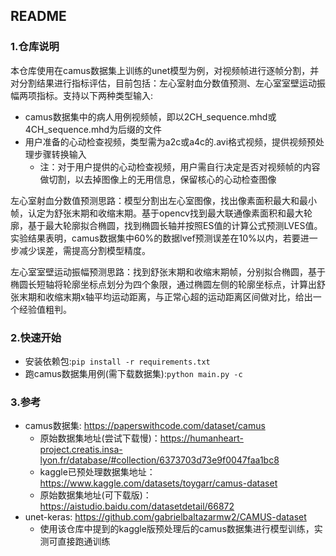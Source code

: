 <!--
 * @Author: zyq
 * @Date: 2024-05-09 08:56:51
 * @LastEditTime: 2024-05-09 18:02:04
 * @FilePath: /CardiacAnalysis/README.md
 * @Description: 
 * 
 * Copyright (c) 2024 by zyq, All Rights Reserved. 
-->
## README
### 1.仓库说明
本仓库使用在camus数据集上训练的unet模型为例，对视频帧进行逐帧分割，并对分割结果进行指标评估，目前包括：左心室射血分数值预测、左心室室壁运动振幅两项指标。支持以下两种类型输入:
* camus数据集中的病人用例视频帧，即以2CH_sequence.mhd或4CH_sequence.mhd为后缀的文件
* 用户准备的心动检查视频，类型需为a2c或a4c的.avi格式视频，提供视频预处理步骤转换输入
  * 注：对于用户提供的心动检查视频，用户需自行决定是否对视频帧的内容做切割，以去掉图像上的无用信息，保留核心的心动检查图像

左心室射血分数值预测思路：模型分割出左心室图像，找出像素面积最大和最小帧，认定为舒张末期和收缩末期。基于opencv找到最大联通像素面积和最大轮廓，基于最大轮廓拟合椭圆，找到椭圆长轴并按照ES值的计算公式预测LVES值。实验结果表明，camus数据集中60%的数据lvef预测误差在10%以内，若要进一步减少误差，需提高分割模型精度。

左心室室壁运动振幅预测思路：找到舒张末期和收缩末期帧，分别拟合椭圆，基于椭圆长短轴将轮廓坐标点划分为四个象限，通过椭圆左侧的轮廓坐标点，计算出舒张末期和收缩末期x轴平均运动距离，与正常心超的运动距离区间做对比，给出一个经验值粗判。

### 2.快速开始
* 安装依赖包:`pip install -r requirements.txt`
* 跑camus数据集用例(需下载数据集):`python main.py -c`

### 3.参考
* camus数据集: https://paperswithcode.com/dataset/camus
  * 原始数据集地址(尝试下载慢)：https://humanheart-project.creatis.insa-lyon.fr/database/#collection/6373703d73e9f0047faa1bc8
  * kaggle已预处理数据集地址：https://www.kaggle.com/datasets/toygarr/camus-dataset
  * 原始数据集地址(可下载版)：https://aistudio.baidu.com/datasetdetail/66872
* unet-keras: https://github.com/gabrielbaltazarmw2/CAMUS-dataset
  * 使用该仓库中提到的kaggle版预处理后的camus数据集进行模型训练，实测可直接跑通训练